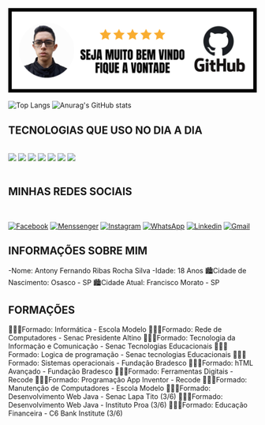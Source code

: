 <img src="https://github.com/AntonyFernando3/AntonyFernando3/blob/main/capadogithub.png">

![Top Langs](https://github-readme-stats.vercel.app/api/top-langs/?username=AntonyFernando3&langs_count=8) 
![Anurag's GitHub stats](https://github-readme-stats.vercel.app/api?username=AntonyFernando3&show_icons=true&theme=white)

## TECNOLOGIAS QUE USO NO DIA A DIA

<div style="display:inline_block"></br>

<img src="https://img.shields.io/badge/HTML5-E34F26?style=for-the-badge&logo=html5&logoColor=white">

<img src="https://img.shields.io/badge/CSS3-1572B6?style=for-the-badge&logo=css3&logoColor=white">

<img src="https://img.shields.io/badge/JavaScript-F7DF1E?style=for-the-badge&logo=javascript&logoColor=black">

<img src="https://img.shields.io/badge/Java-ED8B00?style=for-the-badge&logo=java&logoColor=white">

<img src="https://img.shields.io/badge/React-20232A?style=for-the-badge&logo=react&logoColor=61DAFB">

<img src="https://img.shields.io/badge/Bootstrap-563D7C?style=for-the-badge&logo=bootstrap&logoColor=white">

<img src="https://img.shields.io/badge/MySQL-00000F?style=for-the-badge&logo=mysql&logoColor=white">

</div>

<br>

## MINHAS REDES SOCIAIS

<br>

[![Facebook](https://img.shields.io/badge/Facebook-1877F2?style=for-the-badge&logo=facebook&logoColor=white)](https://www.facebook.com/antonytimaotico)
[![Menssenger](https://img.shields.io/badge/Messenger-00B2FF?style=for-the-badge&logo=messenger&logoColor=white)](https://m.me/antonytimaotico)
[![Instagram](https://img.shields.io/badge/Instagram-E4405F?style=for-the-badge&logo=instagram&logoColor=white)](https://www.instagram.com/antony_fernando_Silva?r=nametag)
[![WhatsApp](https://img.shields.io/badge/WhatsApp-25D366?style=for-the-badge&logo=whatsapp&logoColor=white)](https://wa.me/qr/JBOFLB4FFLW5G1)
[![Linkedin](https://img.shields.io/badge/LinkedIn-0077B5?style=for-the-badge&logo=linkedin&logoColor=white)](https://www.linkedin.com/in/antony-fernando-silva-96120b21a)
[![Gmail](https://img.shields.io/badge/Gmail-D14836?style=for-the-badge&logo=gmail&logoColor=white)](https://mail.google.com/mail/u/0/#inbox)

## INFORMAÇÕES SOBRE MIM

-Nome: Antony Fernando Ribas Rocha Silva
-Idade: 18 Anos
🏙️Cidade de Nascimento: Osasco - SP
🏙️Cidade Atual: Francisco Morato - SP

## FORMAÇÕES

👨🏻‍🎓Formado: Informática - Escola Modelo 
👨🏻‍🎓Formado: Rede de Computadores - Senac Presidente Altino
👨🏻‍🎓Formado: Tecnologia da Informação e Comunicação - Senac Tecnologias Educacionais
👨🏻‍🎓Formado: Logica de programação - Senac tecnologias Educacionais
👨🏻‍🎓Formado: Sistemas operacionais - Fundação Bradesco
👨🏻‍🎓Formado: hTML Avançado - Fundação Bradesco
👨🏻‍🎓Formado: Ferramentas Digitais - Recode
👨🏻‍🎓Formado: Programação App Inventor - Recode
👨🏻‍🎓Formado: Manutenção de Computadores - Escola Modelo
👨🏻‍🎓Formado: Desenvolvimento Web Java - Senac Lapa Tito (3/6) 
👨🏻‍🎓Formado: Desenvolvimento Web Java - Instituto Proa (3/6) 
👨🏻‍🎓Formado: Educação Financeira - C6 Bank Institute (3/6) 


